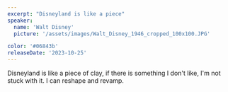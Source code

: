 ```yaml
---
excerpt: "Disneyland is like a piece"
speaker:
  name: 'Walt Disney'
  picture: '/assets/images/Walt_Disney_1946_cropped_100x100.JPG'

color: '#06843b'
releaseDate: '2023-10-25'
---
```

Disneyland is like a piece of clay, if there is something I don't like, I'm not stuck with it. I can reshape and revamp.
